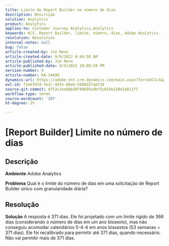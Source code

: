```yaml
---
title: Limite de Report Builder no número de dias
description: Descrição
solution: Analytics
product: Analytics
applies-to: Customer Journey Analytics,Analytics
keywords: KCS, Report Builder, limite, número, dias, Adobe Analytics
resolution: Resolution
internal-notes: null
bug: false
article-created-by: Jim Menn
article-created-date: 9/9/2022 6:44:58 AM
article-published-by: Jim Menn
article-published-date: 9/9/2022 10:08:59 PM
version-number: 9
article-number: KA-14499
dynamics-url: https://adobe-ent.crm.dynamics.com/main.aspx?forceUCI=1&pagetype=entityrecord&etn=knowledgearticle&id=fcd64fe9-0a30-ed11-9db1-0022480866ad
exl-id: f3e6f97d-fe2c-44fe-86eb-500655fa6f38
source-git-commit: d753c3ee88bd8790695edbf5c01bb138d14811f1
workflow-type: tm+mt
source-wordcount: '107'
ht-degree: 2%

---
```


# [Report Builder] Limite no número de dias

## Descrição


<b>Ambiente</b>
Adobe Analytics

<b>Problema</b>
Qual é o limite do número de dias em uma solicitação de Report Builder único com granularidade diária?


## Resolução


<b>Solução</b>
A resposta é 371 dias.
Ele foi projetado com um limite rígido de 366 dias (considerando o número de dias em um ano bissexto), mas não conseguiu acomodar calendários 5-4-4 em anos bissextos (53 semanas = 371 dias).
Ele foi recalibrado para permitir até 371 dias, quando necessário.
Não vai permitir mais de 371 dias.
